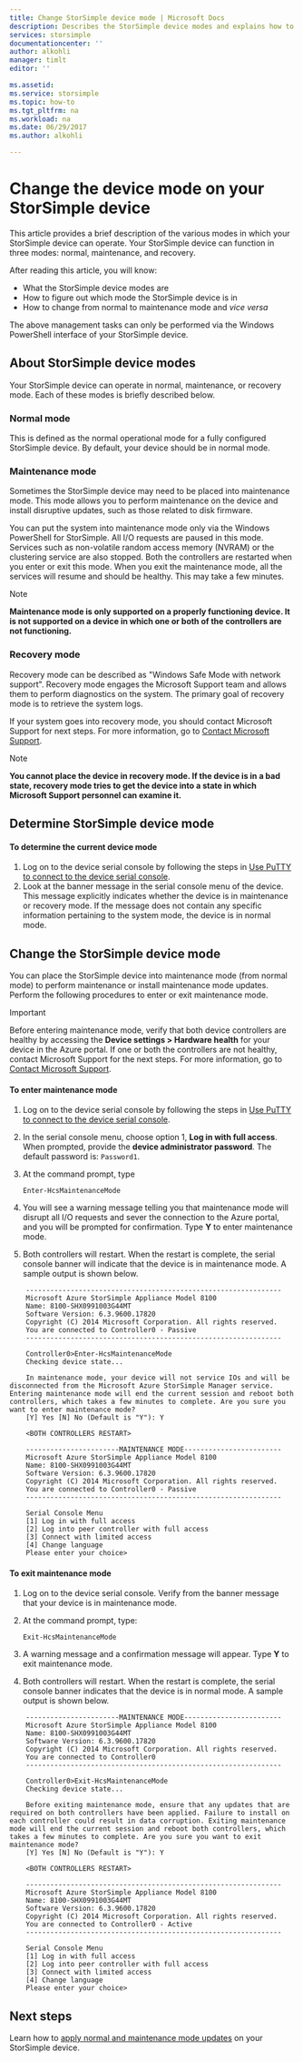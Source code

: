 ```yaml
---
title: Change StorSimple device mode | Microsoft Docs
description: Describes the StorSimple device modes and explains how to use Windows PowerShell for StorSimple to change the device mode.
services: storsimple
documentationcenter: ''
author: alkohli
manager: timlt
editor: ''

ms.assetid: 
ms.service: storsimple
ms.topic: how-to
ms.tgt_pltfrm: na
ms.workload: na
ms.date: 06/29/2017
ms.author: alkohli

---
```

# Change the device mode on your StorSimple device

This article provides a brief description of the various modes in which your StorSimple device can operate. Your StorSimple device can function in three modes: normal, maintenance, and recovery.

After reading this article, you will know:

* What the StorSimple device modes are
* How to figure out which mode the StorSimple device is in
* How to change from normal to maintenance mode and *vice versa*

The above management tasks can only be performed via the Windows PowerShell interface of your StorSimple device.

## About StorSimple device modes

Your StorSimple device can operate in normal, maintenance, or recovery mode. Each of these modes is briefly described below.

### Normal mode

This is defined as the normal operational mode for a fully configured StorSimple device. By default, your device should be in normal mode.

### Maintenance mode

Sometimes the StorSimple device may need to be placed into maintenance mode. This mode allows you to perform maintenance on the device and install disruptive updates, such as those related to disk firmware.

You can put the system into maintenance mode only via the Windows PowerShell for StorSimple. All I/O requests are paused in this mode. Services such as non-volatile random access memory (NVRAM) or the clustering service are also stopped. Both the controllers are restarted when you enter or exit this mode. When you exit the maintenance mode, all the services will resume and should be healthy. This may take a few minutes.

> [!NOTE]
> **Maintenance mode is only supported on a properly functioning device. It is not supported on a device in which one or both of the controllers are not functioning.**


### Recovery mode

Recovery mode can be described as "Windows Safe Mode with network support". Recovery mode engages the Microsoft Support team and allows them to perform diagnostics on the system. The primary goal of recovery mode is to retrieve the system logs.

If your system goes into recovery mode, you should contact Microsoft Support for next steps. For more information, go to [Contact Microsoft Support](storsimple-8000-contact-microsoft-support.md).

> [!NOTE]
> **You cannot place the device in recovery mode. If the device is in a bad state, recovery mode tries to get the device into a state in which Microsoft Support personnel can examine it.**

## Determine StorSimple device mode

#### To determine the current device mode

1. Log on to the device serial console by following the steps in [Use PuTTY to connect to the device serial console](storsimple-8000-deployment-walkthrough-u2.md#use-putty-to-connect-to-the-device-serial-console).
2. Look at the banner message in the serial console menu of the device. This message explicitly indicates whether the device is in maintenance or recovery mode. If the message does not contain any specific information pertaining to the system mode, the device is in normal mode.

## Change the StorSimple device mode

You can place the StorSimple device into maintenance mode (from normal mode) to perform maintenance or install maintenance mode updates. Perform the following procedures to enter or exit maintenance mode.

> [!IMPORTANT]
> Before entering maintenance mode, verify that both device controllers are healthy by accessing the **Device settings > Hardware health** for your device in the Azure portal. If one or both the controllers are not healthy, contact Microsoft Support for the next steps. For more information, go to [Contact Microsoft Support](storsimple-8000-contact-microsoft-support.md).
 

#### To enter maintenance mode

1. Log on to the device serial console by following the steps in [Use PuTTY to connect to the device serial console](storsimple-8000-deployment-walkthrough-u2.md#use-putty-to-connect-to-the-device-serial-console).
2. In the serial console menu, choose option 1, **Log in with full access**. When prompted, provide the **device administrator password**. The default password is: `Password1`.
3. At the command prompt, type 
   
    `Enter-HcsMaintenanceMode`
4. You will see a warning message telling you that maintenance mode will disrupt all I/O requests and sever the connection to the Azure portal, and you will be prompted for confirmation. Type **Y** to enter maintenance mode.
5. Both controllers will restart. When the restart is complete, the serial console banner will indicate that the device is in maintenance mode. A sample output is shown below.

```
    ---------------------------------------------------------------
    Microsoft Azure StorSimple Appliance Model 8100
    Name: 8100-SHX0991003G44MT
    Software Version: 6.3.9600.17820
    Copyright (C) 2014 Microsoft Corporation. All rights reserved.
    You are connected to Controller0 - Passive
    ---------------------------------------------------------------

    Controller0>Enter-HcsMaintenanceMode
    Checking device state...

    In maintenance mode, your device will not service IOs and will be disconnected from the Microsoft Azure StorSimple Manager service. Entering maintenance mode will end the current session and reboot both controllers, which takes a few minutes to complete. Are you sure you want to enter maintenance mode?
    [Y] Yes [N] No (Default is "Y"): Y

    <BOTH CONTROLLERS RESTART>

    -----------------------MAINTENANCE MODE------------------------
    Microsoft Azure StorSimple Appliance Model 8100
    Name: 8100-SHX0991003G44MT
    Software Version: 6.3.9600.17820
    Copyright (C) 2014 Microsoft Corporation. All rights reserved.
    You are connected to Controller0 - Passive
    ---------------------------------------------------------------

    Serial Console Menu
    [1] Log in with full access
    [2] Log into peer controller with full access
    [3] Connect with limited access
    [4] Change language
    Please enter your choice>

```

#### To exit maintenance mode

1. Log on to the device serial console. Verify from the banner message that your device is in maintenance mode.
2. At the command prompt, type:
   
    `Exit-HcsMaintenanceMode`
3. A warning message and a confirmation message will appear. Type **Y** to exit maintenance mode.
4. Both controllers will restart. When the restart is complete, the serial console banner indicates that the device is in normal mode. A sample output is shown below.

```
    -----------------------MAINTENANCE MODE------------------------
    Microsoft Azure StorSimple Appliance Model 8100
    Name: 8100-SHX0991003G44MT
    Software Version: 6.3.9600.17820
    Copyright (C) 2014 Microsoft Corporation. All rights reserved.
    You are connected to Controller0
    ---------------------------------------------------------------

    Controller0>Exit-HcsMaintenanceMode
    Checking device state...

    Before exiting maintenance mode, ensure that any updates that are required on both controllers have been applied. Failure to install on each controller could result in data corruption. Exiting maintenance mode will end the current session and reboot both controllers, which takes a few minutes to complete. Are you sure you want to exit maintenance mode?
    [Y] Yes [N] No (Default is "Y"): Y

    <BOTH CONTROLLERS RESTART>

    ---------------------------------------------------------------
    Microsoft Azure StorSimple Appliance Model 8100
    Name: 8100-SHX0991003G44MT
    Software Version: 6.3.9600.17820
    Copyright (C) 2014 Microsoft Corporation. All rights reserved.
    You are connected to Controller0 - Active
    ---------------------------------------------------------------

    Serial Console Menu
    [1] Log in with full access
    [2] Log into peer controller with full access
    [3] Connect with limited access
    [4] Change language
    Please enter your choice>
```

## Next steps

Learn how to [apply normal and maintenance mode updates](storsimple-update-device.md) on your StorSimple device.

